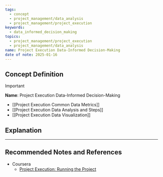 ```yaml
---
tags:
  - concept
  - project_management/data_analysis
  - project_management/project_execution
keywords:
  - data_informed_decision_making
topics:
  - project_management/project_execution
  - project_management/data_analysis
name: Project Execution Data-Informed Decision-Making
date of note: 2025-01-16
---
```


## Concept Definition

>[!important]
>**Name**: Project Execution Data-Informed Decision-Making



- [[Project Execution Common Data Metrics]]
- [[Project Execution Data Analysis and Steps]]
- [[Project Execution Data Visualization]]

## Explanation





-----------
##  Recommended Notes and References



- Coursera
	- [Project Execution: Running the Project](https://www.coursera.org/learn/project-execution-google/home/welcome)